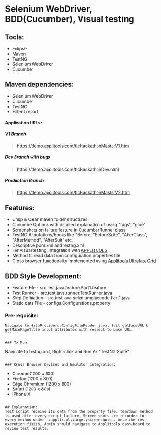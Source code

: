 # Selenium WebDriver, BDD(Cucumber), Visual testing

## Tools:

- Eclipse
- Maven
- TestNG
- Selenium WebDriver
- Cucumber

## Maven dependencies: 
- Selenium WebDriver
- Cucumber
- TestNG
- Extent report

#### Application URLs:
##### V1 Branch
>https://demo.applitools.com/tlcHackathonMasterV1.html

##### Dev Branch with bugs
>https://demo.applitools.com/tlcHackathonDev.html

##### Production Branch
>https://demo.applitools.com/tlcHackathonMasterV2.html

## Features:

- Crisp & Clear maven folder structures
- CucumberOptions with detailed explanation of using "tags", "glue"
- Screenshots on failure feature in CucumberRunner class
- TestNG Annotations/hooks like "Before, "BeforeSuite", "AfterClass", "AfterMethod", "AfterSuit" etc.
- Descriptive pom.xml and testng.xml
- For visual testing, Integration with [APPLITOOLS](https://applitools.com/)
- Method to read data from configuration properties file
- Cross browser functionality implemented using [Applitools Ultrafast Grid](https://applitools.com/docs/topics/sdk/vg-configuration.html?Highlight=grid)

## BDD Style Development:

- Feature File - src.test.java.feature.Part1.feature
- Test Runner - src.test.java.runner.TestRunner.java
- Step Defination - src.test.java.seleniumgluecode.Part1.java
- Static data File - configs.Configurations.property

### Pre-requisite:
````
Navigate to dataProviders.ConfigFileReader.java, Edit getBaseURL & getMainPageTitle input attributes with respect to base URL.
```

### To Run: 
````
Navigate to testng.xml, Right-click and Run As "TestNG Suite".
```

### Cross Browser Devices and Emulator integration: 
````
- Chrome (1200 x 800)
- Firefox (1200 x 800)
- Edge Chromium (1200 x 800)
- Safari (1200 x 800)
- iPhone X
```

## Explanation:
Test script receive its data from the property file. teardown method is used after every script failure, Screen shots are recorder for every method under "\applitool\target\screenshots". Once the test execution finish, Admin should navigate to Applitools dash-board to review test results. 